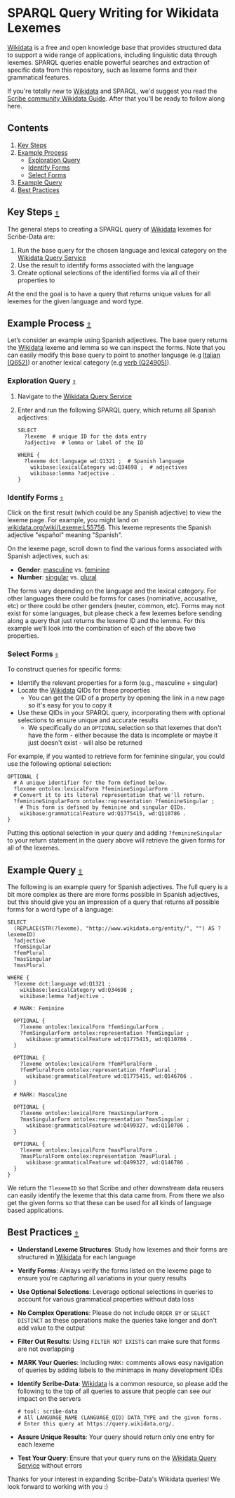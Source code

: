 # SPARQL Query Writing for Wikidata Lexemes

[Wikidata](https://www.wikidata.org/) is a free and open knowledge base that provides structured data to support a wide range of applications, including linguistic data through lexemes. SPARQL queries enable powerful searches and extraction of specific data from this repository, such as lexeme forms and their grammatical features.

If you're totally new to [Wikidata](https://www.wikidata.org/) and SPARQL, we'd suggest you read the [Scribe community Wikidata Guide](https://github.com/scribe-org/Organization/blob/main/WIKIDATAGUIDE.md). After that you'll be ready to follow along here.

<a id="contents"></a>

## **Contents**

1. [Key Steps](#key-steps)
2. [Example Process](#example-process)
   - [Exploration Query](#exploration-query)
   - [Identify Forms](#identify-forms)
   - [Select Forms](#select-forms)
3. [Example Query](#example-query)
4. [Best Practices](#best-practices)

<a id="key-steps"></a>

## Key Steps [`⇧`](#contents)

The general steps to creating a SPARQL query of [Wikidata](https://www.wikidata.org/) lexemes for Scribe-Data are:

1. Run the base query for the chosen language and lexical category on the [Wikidata Query Service](https://query.wikidata.org)
2. Use the result to identify forms associated with the language
3. Create optional selections of the identified forms via all of their properties to

At the end the goal is to have a query that returns unique values for all lexemes for the given language and word type.

<a id="example-process"></a>

## Example Process [`⇧`](#contents)

Let’s consider an example using Spanish adjectives. The base query returns the [Wikidata](https://www.wikidata.org/) lexeme and lemma so we can inspect the forms. Note that you can easily modify this base query to point to another language (e.g [Italian (Q652)](https://www.wikidata.org/wiki/Q652)) or another lexical category (e.g [verb (Q24905)](<](https://www.wikidata.org/wiki/Q652)>)).

<a id="exploration-query"></a>

### Exploration Query [`⇧`](#contents)

1. Navigate to the [Wikidata Query Service](https://query.wikidata.org)
2. Enter and run the following SPARQL query, which returns all Spanish adjectives:

   ```sparql
   SELECT
     ?lexeme  # unique ID for the data entry
     ?adjective  # lemma or label of the ID

   WHERE {
     ?lexeme dct:language wd:Q1321 ;  # Spanish language
       wikibase:lexicalCategory wd:Q34698 ;  # adjectives
       wikibase:lemma ?adjective .
   }
   ```

<a id="identify-forms"></a>

### Identify Forms [`⇧`](#contents)

Click on the first result (which could be any Spanish adjective) to view the lexeme page. For example, you might land on [wikidata.org/wiki/Lexeme:L55756](https://wikidata.org/wiki/Lexeme:L55756). This lexeme represents the Spanish adjective "español" meaning "Spanish".

On the lexeme page, scroll down to find the various forms associated with Spanish adjectives, such as:

- **Gender**: [masculine](https://www.wikidata.org/wiki/Q499327) vs. [feminine](https://www.wikidata.org/wiki/Q1775415)
- **Number**: [singular](https://www.wikidata.org/wiki/Q110786) vs. [plural](https://www.wikidata.org/wiki/Q146786)

The forms vary depending on the language and the lexical category. For other languages there could be forms for cases (nominative, accusative, etc) or there could be other genders (neuter, common, etc). Forms may not exist for some languages, but please check a few lexemes before sending along a query that just returns the lexeme ID and the lemma. For this example we'll look into the combination of each of the above two properties.

<a id="select-forms"></a>

### Select Forms [`⇧`](#contents)

To construct queries for specific forms:

- Identify the relevant properties for a form (e.g., masculine + singular)
- Locate the [Wikidata](https://www.wikidata.org/) QIDs for these properties
  - You can get the QID of a property by opening the link in a new page so it's easy for you to copy it
- Use these QIDs in your SPARQL query, incorporating them with optional selections to ensure unique and accurate results
  - We specifically do an `OPTIONAL` selection so that lexemes that don't have the form - either because the data is incomplete or maybe it just doesn't exist - will also be returned

For example, if you wanted to retrieve form for feminine singular, you could use the following optional selection:

```sparql
OPTIONAL {
  # A unique identifier for the form defined below.
  ?lexeme ontolex:lexicalForm ?feminineSingularForm .
  # Convert it to its literal representation that we'll return.
  ?feminineSingularForm ontolex:representation ?feminineSingular ;
    # This form is defined by feminine and singular QIDs.
    wikibase:grammaticalFeature wd:Q1775415, wd:Q110786 .
}
```

Putting this optional selection in your query and adding `?feminineSingular` to your return statement in the query above will retrieve the given forms for all of the lexemes.

<a id="example-query"></a>

## Example Query [`⇧`](#contents)

The following is an example query for Spanish adjectives. The full query is a bit more complex as there are more forms possible in Spanish adjectives, but this should give you an impression of a query that returns all possible forms for a word type of a language:

```sparql
SELECT
  (REPLACE(STR(?lexeme), "http://www.wikidata.org/entity/", "") AS ?lexemeID)
  ?adjective
  ?femSingular
  ?femPlural
  ?masSingular
  ?masPlural

WHERE {
  ?lexeme dct:language wd:Q1321 ;
    wikibase:lexicalCategory wd:Q34698 ;
    wikibase:lemma ?adjective .

  # MARK: Feminine

  OPTIONAL {
    ?lexeme ontolex:lexicalForm ?femSingularForm .
    ?femSingularForm ontolex:representation ?femSingular ;
      wikibase:grammaticalFeature wd:Q1775415, wd:Q110786 .
  }

  OPTIONAL {
    ?lexeme ontolex:lexicalForm ?femPluralForm .
    ?femPluralForm ontolex:representation ?femPlural ;
      wikibase:grammaticalFeature wd:Q1775415, wd:Q146786 .
  }

  # MARK: Masculine

  OPTIONAL {
    ?lexeme ontolex:lexicalForm ?masSingularForm .
    ?masSingularForm ontolex:representation ?masSingular ;
      wikibase:grammaticalFeature wd:Q499327, wd:Q110786 .
  }

  OPTIONAL {
    ?lexeme ontolex:lexicalForm ?masPluralForm .
    ?masPluralForm ontolex:representation ?masPlural ;
      wikibase:grammaticalFeature wd:Q499327, wd:Q146786 .
  }
}
```

We return the `?lexemeID` so that Scribe and other downstream data reusers can easily identify the lexeme that this data came from. From there we also get the given forms so that these can be used for all kinds of language based applications.

<a id="best-practices"></a>

## Best Practices [`⇧`](#contents)

- **Understand Lexeme Structures**: Study how lexemes and their forms are structured in [Wikidata](https://www.wikidata.org/) for each language
- **Verify Forms**: Always verify the forms listed on the lexeme page to ensure you're capturing all variations in your query results
- **Use Optional Selections**: Leverage optional selections in queries to account for various grammatical properties without data loss
- **No Complex Operations**: Please do not include `ORDER BY` or `SELECT DISTINCT` as these operations make the queries take longer and don't add value to the output
- **Filter Out Results**: Using `FILTER NOT EXISTS` can make sure that forms are not overlapping
- **MARK Your Queries**: Including `MARK:` comments allows easy navigation of queries by adding labels to the minimaps in many development IDEs
- **Identify Scribe-Data**: [Wikidata](https://www.wikidata.org/) is a common resource, so please add the following to the top of all queries to assure that people can see our impact on the servers

  ```
  # tool: scribe-data
  # All LANGUAGE_NAME (LANGUAGE_QID) DATA_TYPE and the given forms.
  # Enter this query at https://query.wikidata.org/.
  ```

- **Assure Unique Results**: Your query should return only one entry for each lexeme
- **Test Your Query**: Ensure that your query runs on the [Wikidata Query Service](https://query.wikidata.org) without errors

Thanks for your interest in expanding Scribe-Data's Wikidata queries! We look forward to working with you :)
